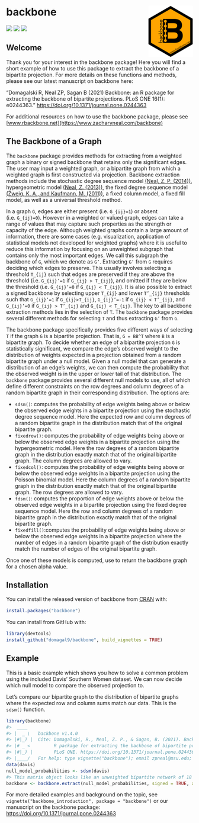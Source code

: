 
<!-- README.md is generated from README.Rmd. Please edit that file -->

# backbone <img src='man/figures/logo.png' align="right" height="139" />

<!-- badges: start -->

[![](https://www.r-pkg.org/badges/version/backbone?color=orange)](https://cran.r-project.org/package=backbone)
[![](http://cranlogs.r-pkg.org/badges/grand-total/backbone?color=blue)](https://cran.r-project.org/package=backbone)
[![](http://cranlogs.r-pkg.org/badges/last-month/backbone?color=green)](https://cran.r-project.org/package=backbone)
<!-- badges: end -->

## Welcome

Thank you for your interest in the backbone package\! Here you will find
a short example of how to use this package to extract the backbone of a
bipartite projection. For more details on these functions and methods,
please see our latest manuscript on backbone here:

“Domagalski R, Neal ZP, Sagan B (2021) Backbone: an R package for
extracting the backbone of bipartite projections. PLoS ONE 16(1):
e0244363.” <https://doi.org/10.1371/journal.pone.0244363>

For additional resources on how to use the backbone package, please see
[www.rbackbone.net](https://www.zacharyneal.com/backbone)

## The Backbone of a Graph

The `backbone` package provides methods for extracting from a weighted
graph a binary or signed backbone that retains only the significant
edges. The user may input a weighted graph, or a bipartite graph from
which a weighted graph is first constructed via projection. Backbone
extraction methods include the stochastic degree sequence model [(Neal,
Z. P. (2014))](https://doi.org/10.1016/j.socnet.2014.06.001),
hypergeometric model [(Neal, Z.
(2013))](https://doi.org/10.1007/s13278-013-0107-y), the fixed degree
sequence model [(Zweig, K. A., and Kaufmann, M.
(2011))](https://doi.org/10.1007/s13278-011-0021-0), a fixed column
model, a fixed fill model, as well as a universal threshold method.

In a graph `G`, edges are either present (i.e. `G_{ij}=1`) or absent
(i.e. `G_{ij}=0`). However in a weighted or valued graph, edges can take
a range of values that may capture such properties as the strength or
capacity of the edge. Although weighted graphs contain a large amount of
information, there are some cases (e.g. visualization, application of
statistical models not developed for weighted graphs) where it is useful
to reduce this information by focusing on an unweighted subgraph that
contains only the most important edges. We call this subgraph the
backbone of `G`, which we denote as `G’`. Extracting `G’` from `G`
requires deciding which edges to preserve. This usually involves
selecting a threshold `T_{ij}` such that edges are preserved if they are
above the threshold (i.e. `G_{ij}’=1` if `G_{ij} > T_{ij}`), and omitted
if they are below the threshold (i.e. `G_{ij}’=0` if `G_{ij} < T_{ij}`).
It is also possible to extract a signed backbone by selecting upper
`T_{ij}` and lower `T’_{ij}` thresholds such that `G_{ij}’=1` if
`G_{ij}>T_{ij}`, `G_{ij}’=-1` if `G_{ij} < T’_{ij}`, and `G_{ij}’=0` if
`G_{ij} > T’_{ij}` and `G_{ij} < T_{ij}`. The key to all backbone
extraction methods lies in the selection of `T`. The `backbone` package
provides several different methods for selecting `T` and thus extracting
`G’` from `G`.

The backbone package specifically provides five different ways of
selecting `T` if the graph `G` is a bipartite projection. That is, `G =
BB^T` where `B` is a bipartite graph. To decide whether an edge of a
bipartite projection `G` is statistically significant, we compare the
edge’s observed weight to the distribution of weights expected in a
projection obtained from a random bipartite graph under a null model.
Given a null model that can generate a distribution of an edge’s
weights, we can then compute the probability that the observed weight is
in the upper or lower tail of that distribution. The `backbone` package
provides several different null models to use, all of which define
different constraints on the row degrees and column degrees of a random
bipartite graph in their corresponding distribution. The options are:

  - `sdsm()`: computes the probability of edge weights being above or
    below the observed edge weights in a bipartite projection using the
    stochastic degree sequence model. Here the expected row and column
    degrees of a random bipartite graph in the distribution match that
    of the original bipartite graph.
  - `fixedrow()`: computes the probability of edge weights being above
    or below the observed edge weights in a bipartite projection using
    the hypergeometric model. Here the row degrees of a random bipartite
    graph in the distribution exactly match that of the original
    bipartite graph. The column degrees are allowed to vary.
  - `fixedcol()`: computes the probability of edge weights being above
    or below the observed edge weights in a bipartite projection using
    the Poisson binomial model. Here the column degrees of a random
    bipartite graph in the distribution exactly match that of the
    original bipartite graph. The row degrees are allowed to vary.
  - `fdsm()`: computes the proportion of edge weights above or below the
    observed edge weights in a bipartite projection using the fixed
    degree sequence model. Here the row and column degrees of a random
    bipartite graph in the distribution exactly match that of the
    original bipartite graph.
  - `fixedfill()`:computes the probability of edge weights being above
    or below the observed edge weights in a bipartite projection where
    the number of edges in a random bipartite graph of the distribution
    exactly match the number of edges of the original bipartite graph.

Once one of these models is computed, use  to return the backbone graph
for a chosen alpha value.

## Installation

You can install the released version of backbone from
[CRAN](https://CRAN.R-project.org) with:

``` r
install.packages("backbone")
```

You can install from GitHub with:

``` r
library(devtools)
install_github("domagal9/backbone", build_vignettes = TRUE)
```

## Example

This is a basic example which shows you how to solve a common problem
using the included Davis’ Southern Women dataset. We can now decide
which null model to compare the observed projection to.

Let’s compare our bipartite graph to the distribution of bipartite
graphs where the expected row and column sums match our data. This is
the `sdsm()` function.

``` r
library(backbone)
#>  ____
#> |  _ \   backbone v1.4.0
#> |#|_) |  Cite: Domagalski, R., Neal, Z. P., & Sagan, B. (2021). Backbone: An
#> |# _ <         R package for extracting the backbone of bipartite projections.
#> |#|_) |        PLoS ONE. https://doi.org/10.1371/journal.pone.0244363
#> |____/   For help: type vignette("backbone"); email zpneal@msu.edu; github domagal9/backbone
data(davis)
null_model_probabilities <- sdsm(davis)
#> This matrix object looks like an unweighted bipartite network of 18 agents and 14 artifacts.
backbone <- backbone.extract(null_model_probabilities, signed = TRUE, alpha = 0.05)
```

For more detailed examples and background on the topic, see
`vignette("backbone_introduction", package = "backbone")` or our
manuscript on the backbone package:
<https://doi.org/10.1371/journal.pone.0244363>
